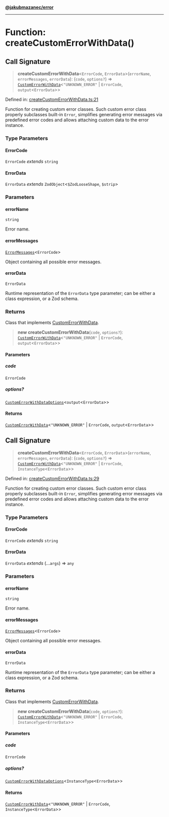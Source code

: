 [**@jakubmazanec/error**](../README.md)

---

# Function: createCustomErrorWithData()

## Call Signature

> **createCustomErrorWithData**\<`ErrorCode`, `ErrorData`\>(`errorName`, `errorMessages`,
> `errorData`): (`code`, `options?`) =>
> [`CustomErrorWithData`](../type-aliases/CustomErrorWithData.md)\<`"UNKNOWN_ERROR"` \| `ErrorCode`,
> `output`\<`ErrorData`\>\>

Defined in:
[createCustomErrorWithData.ts:21](https://github.com/jakubmazanec/tools/blob/c36a857a499e2c0c4f38fc4405cb987b357adf10/packages/error/source/createCustomErrorWithData.ts#L21)

Function for creating custom error classes. Such custom error class properly subclasses built-in
`Error`, simplifies generating error messages via predefined error codes and allows attaching custom
data to the error instance.

### Type Parameters

#### ErrorCode

`ErrorCode` _extends_ `string`

#### ErrorData

`ErrorData` _extends_ `ZodObject`\<`$ZodLooseShape`, `$strip`\>

### Parameters

#### errorName

`string`

Error name.

#### errorMessages

[`ErrorMessages`](../type-aliases/ErrorMessages.md)\<`ErrorCode`\>

Object containing all possible error messages.

#### errorData

`ErrorData`

Runtime representation of the `ErrorData` type parameter; can be either a class expression, or a Zod
schema.

### Returns

Class that implements [CustomErrorWithData](../type-aliases/CustomErrorWithData.md).

> **new createCustomErrorWithData**(`code`, `options?`):
> [`CustomErrorWithData`](../type-aliases/CustomErrorWithData.md)\<`"UNKNOWN_ERROR"` \| `ErrorCode`,
> `output`\<`ErrorData`\>\>

#### Parameters

##### code

`ErrorCode`

##### options?

[`CustomErrorWithDataOptions`](../type-aliases/CustomErrorWithDataOptions.md)\<`output`\<`ErrorData`\>\>

#### Returns

[`CustomErrorWithData`](../type-aliases/CustomErrorWithData.md)\<`"UNKNOWN_ERROR"` \| `ErrorCode`,
`output`\<`ErrorData`\>\>

## Call Signature

> **createCustomErrorWithData**\<`ErrorCode`, `ErrorData`\>(`errorName`, `errorMessages`,
> `errorData`): (`code`, `options?`) =>
> [`CustomErrorWithData`](../type-aliases/CustomErrorWithData.md)\<`"UNKNOWN_ERROR"` \| `ErrorCode`,
> `InstanceType`\<`ErrorData`\>\>

Defined in:
[createCustomErrorWithData.ts:29](https://github.com/jakubmazanec/tools/blob/c36a857a499e2c0c4f38fc4405cb987b357adf10/packages/error/source/createCustomErrorWithData.ts#L29)

Function for creating custom error classes. Such custom error class properly subclasses built-in
`Error`, simplifies generating error messages via predefined error codes and allows attaching custom
data to the error instance.

### Type Parameters

#### ErrorCode

`ErrorCode` _extends_ `string`

#### ErrorData

`ErrorData` _extends_ (...`args`) => `any`

### Parameters

#### errorName

`string`

Error name.

#### errorMessages

[`ErrorMessages`](../type-aliases/ErrorMessages.md)\<`ErrorCode`\>

Object containing all possible error messages.

#### errorData

`ErrorData`

Runtime representation of the `ErrorData` type parameter; can be either a class expression, or a Zod
schema.

### Returns

Class that implements [CustomErrorWithData](../type-aliases/CustomErrorWithData.md).

> **new createCustomErrorWithData**(`code`, `options?`):
> [`CustomErrorWithData`](../type-aliases/CustomErrorWithData.md)\<`"UNKNOWN_ERROR"` \| `ErrorCode`,
> `InstanceType`\<`ErrorData`\>\>

#### Parameters

##### code

`ErrorCode`

##### options?

[`CustomErrorWithDataOptions`](../type-aliases/CustomErrorWithDataOptions.md)\<`InstanceType`\<`ErrorData`\>\>

#### Returns

[`CustomErrorWithData`](../type-aliases/CustomErrorWithData.md)\<`"UNKNOWN_ERROR"` \| `ErrorCode`,
`InstanceType`\<`ErrorData`\>\>
